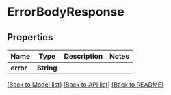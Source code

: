 # ErrorBodyResponse

## Properties

| Name      | Type       | Description | Notes |
| --------- | ---------- | ----------- | ----- |
| **error** | **String** |             |

[[Back to Model list]](../README.md#documentation-for-models) [[Back to API list]](../README.md#documentation-for-api-endpoints) [[Back to README]](../README.md)
